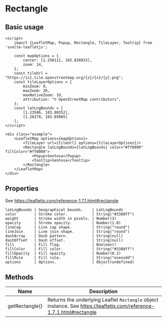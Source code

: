 # Rectangle

## Basic usage

```example height:400
<script>
    import {LeafletMap, Popup, Rectangle, TileLayer, Tooltip} from 'svelte-leafletjs';

    const mapOptions = {
        center: [1.250111, 103.830933],
        zoom: 14,
    };
    const tileUrl = "https://{s}.tile.openstreetmap.org/{z}/{x}/{y}.png";
    const tileLayerOptions = {
        minZoom: 0,
        maxZoom: 20,
        maxNativeZoom: 19,
        attribution: "© OpenStreetMap contributors",
    };
    const latLngBounds = [
        [1.23506, 103.80352],
        [1.26278, 103.85065]
    ];
</script>

<div class="example">
    <LeafletMap options={mapOptions}>
        <TileLayer url={tileUrl} options={tileLayerOptions}/>
        <Rectangle latLngBounds={latLngBounds} color="#ff0000" fillColor="#ff0000">
            <Popup>Sentosa</Popup>
            <Tooltip>Sentosa</Tooltip>
        </Rectangle>
    </LeafletMap>
</div>
```

## Properties

See https://leafletjs.com/reference-1.7.1.html#rectangle

```properties
latLngBounds | Geographical bounds.    | LatLngBounds
color        | Stroke color.           | String("#3388ff")
weight       | Stroke width in pixels. | Number(3)
opacity      | Stroke opacity.         | Number(1.0)
lineCap      | Line cap shape.         | String("round")
lineJoin     | Line join shape.        | String("round")
dashArray    | Dash pattern.           | String(null)
dashOffset   | Dash offset.            | String(null)
fill         | Fill flag.              | Boolean()
fillColor    | Fill color.             | String("#3388ff")
fillOpacity  | Fill opacity.           | Number(0.2)
fillRule     | Fill rule.              | String("evenodd")
options      | Options.                | Object(undefined)
```

## Methods

| Name           | Description                                                                                                          |
| -------------- | -------------------------------------------------------------------------------------------------------------------- |
| getRectangle() | Returns the underlying Leaflet `Rectangle` object instance. See https://leafletjs.com/reference-1.7.1.html#rectangle |
